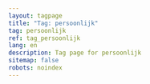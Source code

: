 ```yaml
---
layout: tagpage
title: "Tag: persoonlijk"
tag: persoonlijk
ref: tag_persoonlijk
lang: en
description: Tag page for persoonlijk
sitemap: false
robots: noindex
---
```

